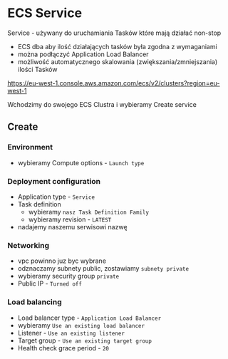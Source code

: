 # ECS Service 

Service - używany do uruchamiania Tasków które mają działać non-stop

* ECS dba aby ilość działających tasków była zgodna z wymaganiami
* można podłączyć Application Load Balancer
* możliwość automatycznego skalowania (zwiększania/zmniejszania) ilości Tasków 

https://eu-west-1.console.aws.amazon.com/ecs/v2/clusters?region=eu-west-1

Wchodzimy do swojego ECS Clustra i wybieramy Create service

## Create

### Environment

* wybieramy Compute options - `Launch type`

### Deployment configuration

* Application type - `Service`
* Task definition
  * wybieramy `nasz Task Definition Family`
  * wybieramy revision - `LATEST`
* nadajemy naszemu serwisowi nazwę

### Networking

* vpc powinno juz byc wybrane
* odznaczamy subnety public, zostawiamy `subnety private`
* wybieramy security group `private`
* Public IP - `Turned off`

### Load balancing

* Load balancer type - `Application Load Balancer`
* wybieramy `Use an existing load balancer`
* Listener - `Use an existing listener`
* Target group - `Use an existing target group`
* Health check grace period - `20`
